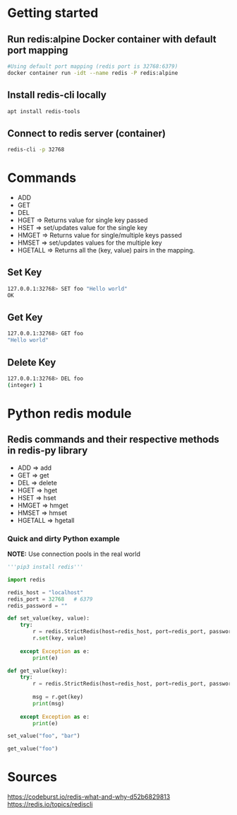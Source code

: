 # Getting started
## Run redis:alpine Docker container with default port mapping

```bash
#Using default port mapping (redis port is 32768:6379)
docker container run -idt --name redis -P redis:alpine
```

## Install redis-cli locally

```bash
apt install redis-tools
```

## Connect to redis server (container)

```bash
redis-cli -p 32768
```

# Commands

- ADD
- GET
- DEL
- HGET => Returns value for single key passed
- HSET => set/updates value for the single key
- HMGET => Returns value for single/multiple keys passed
- HMSET => set/updates values for the multiple key
- HGETALL => Returns all the (key, value) pairs in the mapping.

## Set Key

```bash
127.0.0.1:32768> SET foo "Hello world"
OK
```

## Get Key

```bash
127.0.0.1:32768> GET foo
"Hello world"
```

## Delete Key

```bash
127.0.0.1:32768> DEL foo
(integer) 1
```

# Python redis module

## Redis commands and their respective methods in redis-py library

- ADD => add
- GET => get
- DEL => delete
- HGET => hget
- HSET => hset
- HMGET => hmget
- HMSET => hmset
- HGETALL => hgetall

### Quick and dirty Python example

**NOTE:** Use connection pools in the real world

```python
'''pip3 install redis'''

import redis

redis_host = "localhost"
redis_port = 32768   # 6379
redis_password = ""

def set_value(key, value):
    try:
        r = redis.StrictRedis(host=redis_host, port=redis_port, password=redis_password, decode_responses=True)
        r.set(key, value)       
   
    except Exception as e:
        print(e)

def get_value(key):
    try:
        r = redis.StrictRedis(host=redis_host, port=redis_port, password=redis_password, decode_responses=True)
        
        msg = r.get(key)
        print(msg)       
   
    except Exception as e:
        print(e)

set_value("foo", "bar")

get_value("foo")
```

# Sources

https://codeburst.io/redis-what-and-why-d52b6829813  
https://redis.io/topics/rediscli

